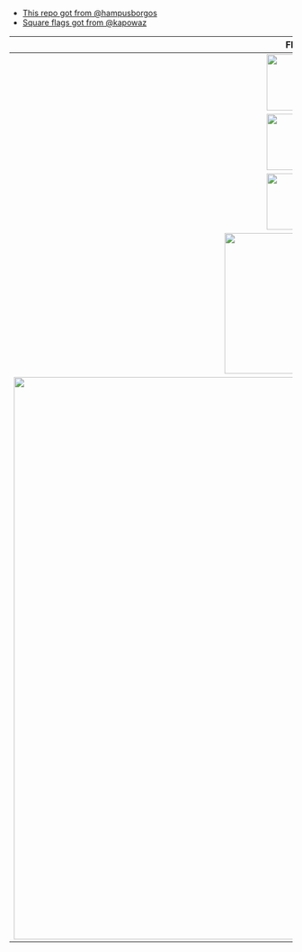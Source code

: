 -   [This repo got from @hampusborgos](https://github.com/hampusborgos/country-flags)
-   [Square flags got from @kapowaz](https://github.com/kapowaz/square-flags)

  
| Flag | Type | URL |
|:-------------------------:|:-------------------------:|:-------------------------:|
|<img width="100" alt="" src="https://flags-cdn.voiddevs.co/square/tr.svg"> | square | https://flags-cdn.voiddevs.co/square/tr.svg |
|<img width="100" alt="" src="https://flags-cdn.voiddevs.co/svg/tr.svg"> | svg | https://flags-cdn.voiddevs.co/svg/tr.svg |
|<img width="100" alt="" src="https://flags-cdn.voiddevs.co/png100px/tr.png"> | png100px | https://flags-cdn.voiddevs.co/png100px/tr.png |
|<img width="250" alt="" src="https://flags-cdn.voiddevs.co/png250px/tr.png"> | png250px | https://flags-cdn.voiddevs.co/png250px/tr.png |
|<img width="1000" alt="" src="https://flags-cdn.voiddevs.co/png1000px/tr.png"> | png1000px | https://flags-cdn.voiddevs.co/png1000px/tr.png |
